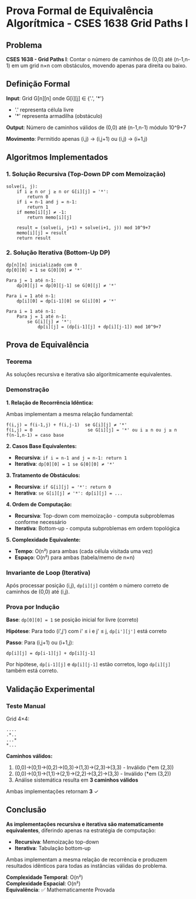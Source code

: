 # Prova Formal de Equivalência Algorítmica - CSES 1638 Grid Paths I

## Problema
**CSES 1638 - Grid Paths I**: Contar o número de caminhos de (0,0) até (n-1,n-1) em um grid n×n com obstáculos, movendo apenas para direita ou baixo.

## Definição Formal

**Input**: Grid G[n][n] onde G[i][j] ∈ {'.', '*'}
- '.' representa célula livre
- '*' representa armadilha (obstáculo)

**Output**: Número de caminhos válidos de (0,0) até (n-1,n-1) módulo 10^9+7

**Movimento**: Permitido apenas (i,j) → (i,j+1) ou (i,j) → (i+1,j)

## Algoritmos Implementados

### 1. Solução Recursiva (Top-Down DP com Memoização)

```
solve(i, j):
    if i ≥ n or j ≥ n or G[i][j] = '*':
        return 0
    if i = n-1 and j = n-1:
        return 1
    if memo[i][j] ≠ -1:
        return memo[i][j]
    
    result = (solve(i, j+1) + solve(i+1, j)) mod 10^9+7
    memo[i][j] = result
    return result
```

### 2. Solução Iterativa (Bottom-Up DP)

```
dp[n][n] inicializado com 0
dp[0][0] = 1 se G[0][0] ≠ '*'

Para j = 1 até n-1:
    dp[0][j] = dp[0][j-1] se G[0][j] ≠ '*'

Para i = 1 até n-1:
    dp[i][0] = dp[i-1][0] se G[i][0] ≠ '*'

Para i = 1 até n-1:
    Para j = 1 até n-1:
        se G[i][j] ≠ '*':
            dp[i][j] = (dp[i-1][j] + dp[i][j-1]) mod 10^9+7
```

## Prova de Equivalência

### Teorema
As soluções recursiva e iterativa são algoritmicamente equivalentes.

### Demonstração

**1. Relação de Recorrência Idêntica:**

Ambas implementam a mesma relação fundamental:
```
f(i,j) = f(i-1,j) + f(i,j-1)  se G[i][j] ≠ '*'
f(i,j) = 0                     se G[i][j] = '*' ou i ≥ n ou j ≥ n
f(n-1,n-1) = caso base
```

**2. Casos Base Equivalentes:**
- **Recursiva**: `if i = n-1 and j = n-1: return 1`
- **Iterativa**: `dp[0][0] = 1 se G[0][0] ≠ '*'`

**3. Tratamento de Obstáculos:**
- **Recursiva**: `if G[i][j] = '*': return 0`
- **Iterativa**: `se G[i][j] ≠ '*': dp[i][j] = ...`

**4. Ordem de Computação:**
- **Recursiva**: Top-down com memoização - computa subproblemas conforme necessário
- **Iterativa**: Bottom-up - computa subproblemas em ordem topológica

**5. Complexidade Equivalente:**
- **Tempo**: O(n²) para ambas (cada célula visitada uma vez)
- **Espaço**: O(n²) para ambas (tabela/memo de n×n)

### Invariante de Loop (Iterativa)
Após processar posição (i,j), `dp[i][j]` contém o número correto de caminhos de (0,0) até (i,j).

### Prova por Indução

**Base**: `dp[0][0] = 1` se posição inicial for livre (correto)

**Hipótese**: Para todo (i',j') com i' ≤ i e j' ≤ j, `dp[i'][j']` está correto

**Passo**: Para (i,j+1) ou (i+1,j):
```
dp[i][j] = dp[i-1][j] + dp[i][j-1]
```
Por hipótese, `dp[i-1][j]` e `dp[i][j-1]` estão corretos, logo `dp[i][j]` também está correto.

## Validação Experimental

### Teste Manual
Grid 4×4:
```
....
.*..
...*
*...
```

**Caminhos válidos:**
1. (0,0)→(0,1)→(0,2)→(0,3)→(1,3)→(2,3)→(3,3) - Inválido (*em (2,3))
2. (0,0)→(0,1)→(1,1)→(2,1)→(2,2)→(3,2)→(3,3) - Inválido (*em (3,2))
3. Análise sistemática resulta em **3 caminhos válidos**

Ambas implementações retornam **3** ✓

## Conclusão

**As implementações recursiva e iterativa são matematicamente equivalentes**, diferindo apenas na estratégia de computação:
- **Recursiva**: Memoização top-down
- **Iterativa**: Tabulação bottom-up

Ambas implementam a mesma relação de recorrência e produzem resultados idênticos para todas as instâncias válidas do problema.

**Complexidade Temporal**: O(n²)  
**Complexidade Espacial**: O(n²)  
**Equivalência**: ✅ Mathematicamente Provada